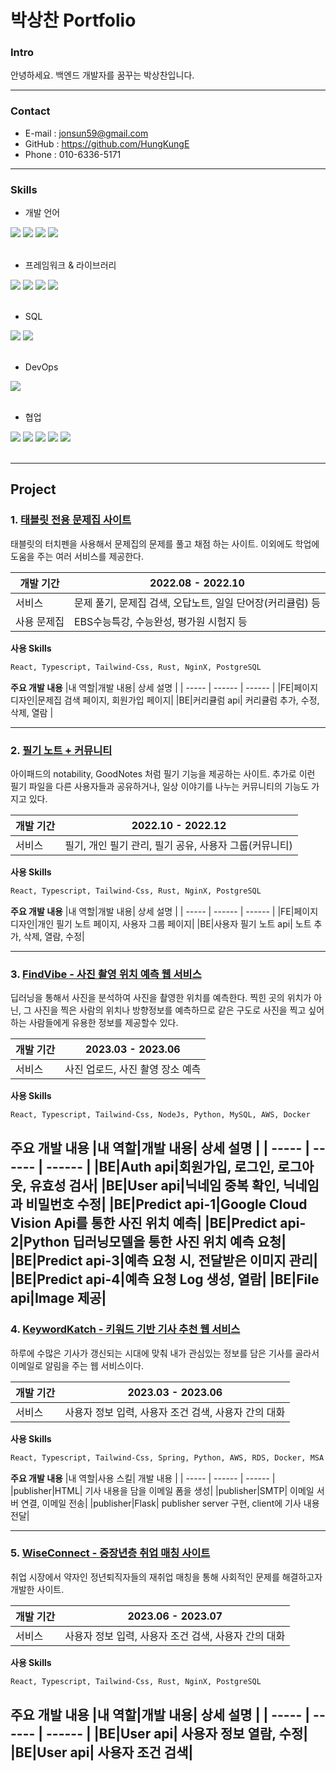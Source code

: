 # 박상찬 Portfolio

### Intro
안녕하세요. 백엔드 개발자를 꿈꾸는 박상찬입니다.

---

### Contact

- E-mail : jonsun59@gmail.com
- GitHub : https://github.com/HungKungE
- Phone : 010-6336-5171

---

### Skills
- 개발 언어
<div>
  <img src="https://img.shields.io/badge/JavaScript-F7DF1E?style=for-the-badge&logo=javascript&logoColor=white">
  <img src="https://img.shields.io/badge/Typescript-3178C6?style=for-the-badge&logo=typescript&logoColor=white">
  <img src="https://img.shields.io/badge/Rust-000000?style=for-the-badge&logo=rust&logoColor=white">
  <img src="https://img.shields.io/badge/python-3776AB?style=for-the-badge&logo=python&logoColor=white"> 
</div>
</br>

- 프레임워크 & 라이브러리
<div>
  <img src="https://img.shields.io/badge/react-61DAFB?style=for-the-badge&logo=react&logoColor=black"> 
  <img src="https://img.shields.io/badge/Express-339933?style=for-the-badge&logo=Node.js&logoColor=white">
  <img src="https://img.shields.io/badge/actix_web-000000?style=for-the-badge&logo=rust&logoColor=white">
  <img src="https://img.shields.io/badge/Flask-3776AB?style=for-the-badge&logo=python&logoColor=white"> 
</div>
</br>

- SQL
<div>
  <img src="https://img.shields.io/badge/mysql-4479A1?style=for-the-badge&logo=mysql&logoColor=white">
  <img src="https://img.shields.io/badge/postgresql-4169E1?style=for-the-badge&logo=postgresql&logoColor=white">
</div>
</br>

- DevOps
<div>
  <img src="https://img.shields.io/badge/aws-232F3E?style=for-the-badge&logo=amazon&logoColor=white">
</div>
</br>

- 협업
<div>
  <img src="https://img.shields.io/badge/github-181717?style=for-the-badge&logo=github&logoColor=white">
  <img src="https://img.shields.io/badge/docs-4285F4?style=for-the-badge&logo=google&logoColor=white">
  <img src="https://img.shields.io/badge/sheets-34A853?style=for-the-badge&logo=google&logoColor=white">
  <img src="https://img.shields.io/badge/figma-F24E1E?style=for-the-badge&logo=figma&logoColor=white">
  <img src="https://img.shields.io/badge/notion-000000?style=for-the-badge&logo=notion&logoColor=white">
</div>
</br>

---

## Project

### 1. [태블릿 전용 문제집 사이트]()

태블릿의 터치펜을 사용해서 문제집의 문제를 풀고 채점 하는 사이트.
이외에도 학업에 도움을 주는 여러 서비스를 제공한다.

| 개발 기간 | 2022.08 - 2022.10 |
| ------ | ------ |
| 서비스 | 문제 풀기, 문제집 검색, 오답노트, 일일 단어장(커리큘럼) 등 |
| 사용 문제집 | EBS수능특강, 수능완성, 평가원 시험지 등 |

**사용 Skills**
```sh
React, Typescript, Tailwind-Css, Rust, NginX, PostgreSQL
```

**주요 개발 내용**
|내 역할|개발 내용| 상세 설명 |
| ----- | ------ | ------ |
|FE|페이지 디자인|문제집 검색 페이지, 회원가입 페이지|
|BE|커리큘럼 api| 커리큘럼 추가, 수정, 삭제, 열람 |

---

### 2. [필기 노트 + 커뮤니티]()

아이패드의 notability, GoodNotes 처럼 필기 기능을 제공하는 사이트.
추가로 이런 필기 파일을 다른 사용자들과 공유하거나,
일상 이야기를 나누는 커뮤니티의 기능도 가지고 있다.

| 개발 기간 | 2022.10 - 2022.12 |
| ------ | ------ |
| 서비스 | 필기, 개인 필기 관리, 필기 공유, 사용자 그룹(커뮤니티)|

**사용 Skills**
```sh
React, Typescript, Tailwind-Css, Rust, NginX, PostgreSQL
```

**주요 개발 내용**
|내 역할|개발 내용| 상세 설명 |
| ----- | ------ | ------ |
|FE|페이지 디자인|개인 필기 노트 페이지, 사용자 그룹 페이지|
|BE|사용자 필기 노트 api| 노트 추가, 삭제, 열람, 수정|

---

### 3. [FindVibe - 사진 촬영 위치 예측 웹 서비스](https://github.com/HungKungE/FINDVIBE)

딥러닝을 통해서 사진을 분석하여 사진을 촬영한 위치를 예측한다.
찍힌 곳의 위치가 아닌, 그 사진을 찍은 사람의 위치나 방향정보를
예측하므로 같은 구도로 사진을 찍고 싶어하는 사람들에게
유용한 정보를 제공할수 있다.

|개발 기간 | 2023.03 - 2023.06|
| ------ | ------ |
|서비스 | 사진 업로드, 사진 촬영 장소 예측 | 

**사용 Skills**
```sh
React, Typescript, Tailwind-Css, NodeJs, Python, MySQL, AWS, Docker
```

**주요 개발 내용**
|내 역할|개발 내용| 상세 설명 |
| ----- | ------ | ------ |
|BE|Auth api|회원가입, 로그인, 로그아웃, 유효성 검사|
|BE|User api|닉네임 중복 확인, 닉네임과 비밀번호 수정|
|BE|Predict api-1|Google Cloud Vision Api를 통한 사진 위치 예측|
|BE|Predict api-2|Python 딥러닝모델을 통한 사진 위치 예측 요청|
|BE|Predict api-3|예측 요청 시, 전달받은 이미지 관리|
|BE|Predict api-4|예측 요청 Log 생성, 열람|
|BE|File api|Image 제공|
---

### 4. [KeywordKatch - 키워드 기반 기사 추천 웹 서비스](https://github.com/HungKungE/KeywordKatch-Publisher)
하루에 수많은 기사가 갱신되는 시대에 맞춰
내가 관심있는 정보를 담은 기사를 골라서 이메일로 알림을 주는
웹 서비스이다.

|개발 기간 | 2023.03 - 2023.06|
| ------ | ------ |
|서비스 | 사용자 정보 입력, 사용자 조건 검색, 사용자 간의 대화| 

**사용 Skills**
```sh
React, Typescript, Tailwind-Css, Spring, Python, AWS, RDS, Docker, MSA
```

**주요 개발 내용**
|내 역할|사용 스킬| 개발 내용 |
| ----- | ------ | ------ |
|publisher|HTML| 기사 내용을 담을 이메일 폼을 생성|
|publisher|SMTP| 이메일 서버 연결, 이메일 전송|
|publisher|Flask| publisher server 구현, client에 기사 내용 전달|


---

### 5. [WiseConnect - 중장년층 취업 매칭 사이트]()

취업 시장에서 약자인 정년퇴직자들의 재취업 매칭을 통해 사회적인 문제를 해결하고자 개발한 사이트.

|개발 기간 | 2023.06 - 2023.07|
| ------ | ------ |
|서비스 | 사용자 정보 입력, 사용자 조건 검색, 사용자 간의 대화| 

**사용 Skills**
```sh
React, Typescript, Tailwind-Css, Rust, NginX, PostgreSQL
```

**주요 개발 내용**
|내 역할|개발 내용| 상세 설명 |
| ----- | ------ | ------ |
|BE|User api| 사용자 정보 열람, 수정|
|BE|User api| 사용자 조건 검색|
---
